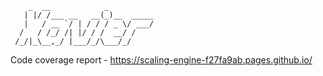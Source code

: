        _  __            _          
       | |/ /___ __   __(_)__  _____
       |   / __ `/ | / / / _ \/ ___/
      /   / /_/ /| |/ / /  __/ /    
     /_/|_\__,_/ |___/_/\___/_/

Code coverage report - https://scaling-engine-f27fa9ab.pages.github.io/
